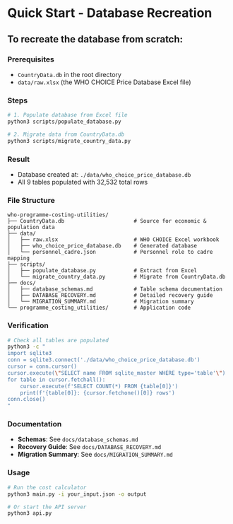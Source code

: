 # Quick Start - Database Recreation

## To recreate the database from scratch:

### Prerequisites
- `CountryData.db` in the root directory
- `data/raw.xlsx` (the WHO CHOICE Price Database Excel file)

### Steps

```bash
# 1. Populate database from Excel file
python3 scripts/populate_database.py

# 2. Migrate data from CountryData.db
python3 scripts/migrate_country_data.py
```

### Result
- Database created at: `./data/who_choice_price_database.db`
- All 9 tables populated with 32,532 total rows

### File Structure
```
who-programme-costing-utilities/
├── CountryData.db                      # Source for economic & population data
├── data/
│   ├── raw.xlsx                        # WHO CHOICE Excel workbook
│   ├── who_choice_price_database.db    # Generated database
│   └── personnel_cadre.json            # Personnel role to cadre mapping
├── scripts/
│   ├── populate_database.py            # Extract from Excel
│   └── migrate_country_data.py         # Migrate from CountryData.db
├── docs/
│   ├── database_schemas.md             # Table schema documentation
│   ├── DATABASE_RECOVERY.md            # Detailed recovery guide
│   └── MIGRATION_SUMMARY.md            # Migration summary
└── programme_costing_utilities/        # Application code
```

### Verification

```bash
# Check all tables are populated
python3 -c "
import sqlite3
conn = sqlite3.connect('./data/who_choice_price_database.db')
cursor = conn.cursor()
cursor.execute(\"SELECT name FROM sqlite_master WHERE type='table'\")
for table in cursor.fetchall():
    cursor.execute(f'SELECT COUNT(*) FROM {table[0]}')
    print(f'{table[0]}: {cursor.fetchone()[0]} rows')
conn.close()
"
```

### Documentation
- **Schemas**: See `docs/database_schemas.md`
- **Recovery Guide**: See `docs/DATABASE_RECOVERY.md`
- **Migration Summary**: See `docs/MIGRATION_SUMMARY.md`

### Usage

```bash
# Run the cost calculator
python3 main.py -i your_input.json -o output

# Or start the API server
python3 api.py
```
